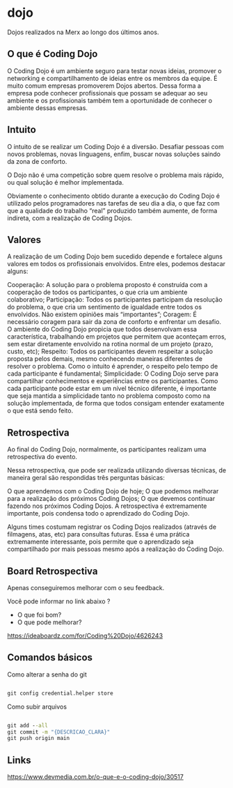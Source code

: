 # dojo

Dojos realizados na Merx ao longo dos últimos anos.

## O que é Coding Dojo

O Coding Dojo é um ambiente seguro para testar novas ideias, promover o networking e compartilhamento de ideias entre os membros da equipe. É muito comum empresas promoverem Dojos abertos. Dessa forma a empresa pode conhecer profissionais que possam se adequar ao seu ambiente e os profissionais também tem a oportunidade de conhecer o ambiente dessas empresas.

## Intuito
O intuito de se realizar um Coding Dojo é a diversão. Desafiar pessoas com novos problemas, novas linguagens, enfim, buscar novas soluções saindo da zona de conforto.

O Dojo não é uma competição sobre quem resolve o problema mais rápido, ou qual solução é melhor implementada.

Obviamente o conhecimento obtido durante a execução do Coding Dojo é utilizado pelos programadores nas tarefas de seu dia a dia, o que faz com que a qualidade do trabalho “real” produzido também aumente, de forma indireta, com a realização de Coding Dojos.

## Valores
A realização de um Coding Dojo bem sucedido depende e fortalece alguns valores em todos os profissionais envolvidos. Entre eles, podemos destacar alguns:

Cooperação: A solução para o problema proposto é construída com a cooperação de todos os participantes, o que cria um ambiente colaborativo;
Participação: Todos os participantes participam da resolução do problema, o que cria um sentimento de igualdade entre todos os envolvidos. Não existem opiniões mais “importantes”;
Coragem: É necessário coragem para sair da zona de conforto e enfrentar um desafio. O ambiente do Coding Dojo propicia que todos desenvolvam essa característica, trabalhando em projetos que permitem que aconteçam erros, sem estar diretamente envolvido na rotina normal de um projeto (prazo, custo, etc);
Respeito: Todos os participantes devem respeitar a solução proposta pelos demais, mesmo conhecendo maneiras diferentes de resolver o problema. Como o intuito é aprender, o respeito pelo tempo de cada participante é fundamental;
Simplicidade: O Coding Dojo serve para compartilhar conhecimentos e experiências entre os participantes. Como cada participante pode estar em um nível técnico diferente, é importante que seja mantida a simplicidade tanto no problema composto como na solução implementada, de forma que todos consigam entender exatamente o que está sendo feito.

## Retrospectiva
Ao final do Coding Dojo, normalmente, os participantes realizam uma retrospectiva do evento.

Nessa retrospectiva, que pode ser realizada utilizando diversas técnicas, de maneira geral são respondidas três perguntas básicas:

O que aprendemos com o Coding Dojo de hoje;
O que podemos melhorar para a realização dos próximos Coding Dojos;
O que devemos continuar fazendo nos próximos Coding Dojos.
A retrospectiva é extremamente importante, pois condensa todo o aprendizado do Coding Dojo.

Alguns times costumam registrar os Coding Dojos realizados (através de filmagens, atas, etc) para consultas futuras. Essa é uma prática extremamente interessante, pois permite que o aprendizado seja compartilhado por mais pessoas mesmo após a realização do Coding Dojo.

## Board Retrospectiva

Apenas conseguiremos melhorar com o seu feedback.

Você pode informar no link abaixo ?

* O que foi bom?
* O que pode melhorar?

https://ideaboardz.com/for/Coding%20Dojo/4626243

## Comandos básicos

Como alterar a senha do git

```cmd

git config credential.helper store

```

Como subir arquivos


```cmd

git add --all
git commit -m "{DESCRICAO_CLARA}"
git push origin main

```

## Links

https://www.devmedia.com.br/o-que-e-o-coding-dojo/30517

